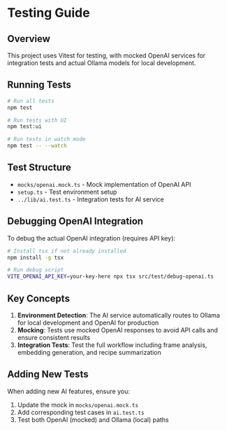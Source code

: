 # Testing Guide

## Overview
This project uses Vitest for testing, with mocked OpenAI services for integration tests and actual Ollama models for local development.

## Running Tests

```bash
# Run all tests
npm test

# Run tests with UI
npm test:ui

# Run tests in watch mode
npm test -- --watch
```

## Test Structure

- `mocks/openai.mock.ts` - Mock implementation of OpenAI API
- `setup.ts` - Test environment setup
- `../lib/ai.test.ts` - Integration tests for AI service

## Debugging OpenAI Integration

To debug the actual OpenAI integration (requires API key):

```bash
# Install tsx if not already installed
npm install -g tsx

# Run debug script
VITE_OPENAI_API_KEY=your-key-here npx tsx src/test/debug-openai.ts
```

## Key Concepts

1. **Environment Detection**: The AI service automatically routes to Ollama for local development and OpenAI for production
2. **Mocking**: Tests use mocked OpenAI responses to avoid API calls and ensure consistent results
3. **Integration Tests**: Test the full workflow including frame analysis, embedding generation, and recipe summarization

## Adding New Tests

When adding new AI features, ensure you:
1. Update the mock in `mocks/openai.mock.ts`
2. Add corresponding test cases in `ai.test.ts`
3. Test both OpenAI (mocked) and Ollama (local) paths